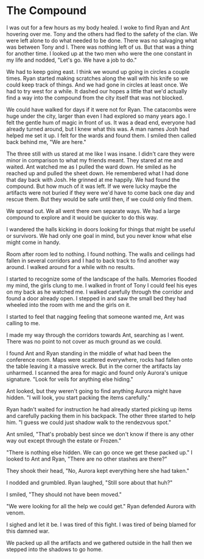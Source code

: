 # The Compound

I was out for a few hours as my body healed.  I woke to find Ryan and Ant hovering over me.  Tony and the others had fled to the safety of the clan.  We were left alone to do what needed to be done.  There was no salvaging what was between Tony and I.  There was nothing left of us.  But that was a thing for another time.  I looked up at the two men who were the one constant in my life and nodded, "Let's go.  We have a job to do."

We had to keep going east.  I think we wound up going in circles a couple times.  Ryan started making scratches along the wall with his knife so we could keep track of things.  And we had gone in circles at least once. We had to try west for a while.  It dashed our hopes a little that we'd actually find a way into the compound from the city itself that was not blocked.

We could have walked for days if it were not for Ryan.  The catacombs were huge under the city, larger than even I had explored so many years ago.  I felt the gentle hum of magic in front of us.  It was a dead end, everyone had already turned around, but I knew what this was.  A man names Josh had helped me set it up.  I felt for the wards and found them.  I smiled then called back behind me, "We are here."

The three still with us stared at me like I was insane.  I didn't care they were minor in comparison to what my friends meant.  They stared at me and waited.  Ant watched me as I pulled the ward down.  He smiled as he reached up and pulled the sheet down.  He remembered what I had done that day back with Josh.  He grinned at me happily.  We had found the compound.  But how much of it was left.  If we were lucky maybe the artifacts were not buried if they were we'd have to come back one day and rescue them.  But they would be safe until then, if we could only find them.

We spread out.  We all went there own separate ways.   We had a large compound to explore and it would be quicker to do this way.

I wandered the halls kicking in doors looking for things that might be useful or survivors.  We had only one goal in mind, but you never know what else might come in handy.

Room after room led to nothing.  I found nothing.  The walls and ceilings had fallen in several corridors and I had to back track to find another way around.  I walked around for a while with no results.  

I started to recognize some of the landscape of the halls.  Memories flooded my mind, the girls clung to me.  I walked in front of Tony I could feel his eyes on my back as he watched me.  I walked carefully through the corridor and found a door already open.  I stepped in and saw the small bed they had wheeled into the room with me and the girls on it.  

I started to feel that nagging feeling that someone wanted me, Ant was calling to me. 

I made my way through the corridors towards Ant, searching as I went.  There was no point to not cover as much ground as we could.  

I found Ant and Ryan standing in the middle of what had been the conference room.  Maps were scattered everywhere, rocks had fallen onto the table leaving it a massive wreck.  But in the corner the artifacts lay unharmed.  I scanned the area for magic and found only Aurora's unique signature.  "Look for veils for anything else hiding."

Ant looked, but they weren't going to find anything Aurora might have hidden.  "I will look, you start packing the items carefully."

Ryan hadn't waited for instruction he had already started picking up items and carefully packing them in his backpack.  The other three started to help him.  "I guess we could just shadow walk to the rendezvous spot."

Ant smiled, "That's probably best since we don't know if there is any other way out except through the estate or Frozen."

"There is nothing else hidden.  We can go once we get these packed up."  I looked to Ant and Ryan, "There are no other stashes are there?"

They shook their head, "No, Aurora kept everything here she had taken."

I nodded and grumbled.  Ryan laughed, "Still sore about that huh?"

I smiled, "They should not have been moved."

"We were looking for all the help we could get."  Ryan defended Aurora with venom.

I sighed and let it be.  I was tired of this fight.  I was tired of being blamed for this damned war.

We packed up all the artifacts and we gathered outside in the hall then we stepped into the shadows to go home.

